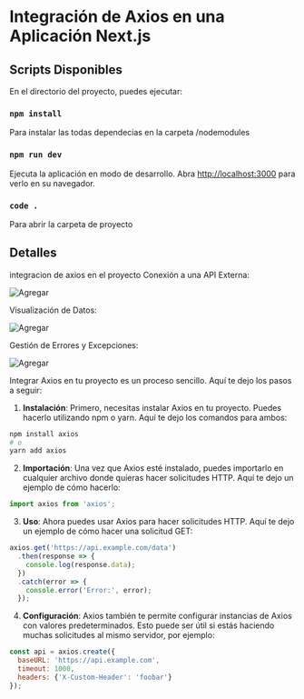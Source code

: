 # Integración de Axios en una Aplicación Next.js

## Scripts Disponibles

En el directorio del proyecto, puedes ejecutar:

### `npm install`

Para instalar las todas dependecias en la carpeta /nodemodules

### `npm run dev`

Ejecuta la aplicación en modo de desarrollo.
Abra [http://localhost:3000](http://localhost:3000) para verlo en su navegador.

### `code .`
Para abrir la carpeta de proyecto

## Detalles
integracion de axios en el proyecto
Conexión a una API Externa:

![Agregar](https://github.com/glich0001/api-axios/blob/main/public/axios.png)

Visualización de Datos:

![Agregar](https://github.com/glich0001/api-axios/blob/main/public/list.png)

Gestión de Errores y Excepciones:

![Agregar](https://github.com/glich0001/api-axios/blob/main/public/manejo%20de%20errores.png)

Integrar Axios en tu proyecto es un proceso sencillo. Aquí te dejo los pasos a seguir:

1. **Instalación**: Primero, necesitas instalar Axios en tu proyecto. Puedes hacerlo utilizando npm o yarn. Aquí te dejo los comandos para ambos:

```bash
npm install axios
# o
yarn add axios
```

2. **Importación**: Una vez que Axios esté instalado, puedes importarlo en cualquier archivo donde quieras hacer solicitudes HTTP. Aquí te dejo un ejemplo de cómo hacerlo:

```javascript
import axios from 'axios';
```

3. **Uso**: Ahora puedes usar Axios para hacer solicitudes HTTP. Aquí te dejo un ejemplo de cómo hacer una solicitud GET:

```javascript
axios.get('https://api.example.com/data')
  .then(response => {
    console.log(response.data);
  })
  .catch(error => {
    console.error('Error:', error);
  });
```

4. **Configuración**: Axios también te permite configurar instancias de Axios con valores predeterminados. Esto puede ser útil si estás haciendo muchas solicitudes al mismo servidor, por ejemplo:

```javascript
const api = axios.create({
  baseURL: 'https://api.example.com',
  timeout: 1000,
  headers: {'X-Custom-Header': 'foobar'}
});
```


